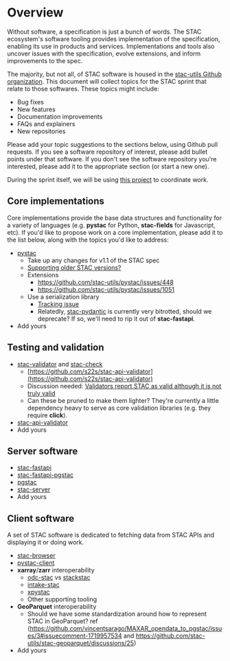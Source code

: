 # Overview

Without software, a specification is just a bunch of words.
The STAC ecosystem's software tooling provides implementation of the specification, enabling its use in products and services.
Implementations and tools also uncover issues with the specification, evolve extensions, and inform improvements to the spec.

The majority, but not all, of STAC software is housed in the [stac-utils Github organization](https://github.com/stac-utils).
This document will collect topics for the STAC sprint that relate to those softwares.
These topics might include:

- Bug fixes
- New features
- Documentation improvements
- FAQs and explainers
- New repositories

Please add your topic suggestions to the sections below, using Github pull requests.
If you see a software repository of interest, please add bullet points under that software.
If you don't see the software repository you're interested, please add it to the appropriate section (or start a new one).

During the sprint itself, we will be using [this project](https://github.com/orgs/stac-utils/projects/8/views/1) to coordinate work.

## Core implementations

Core implementations provide the base data structures and functionality for a variety of languages (e.g. **pystac** for Python, **stac-fields** for Javascript, etc).
If you'd like to propose work on a core implementation, please add it to the list below, along with the topics you'd like to address:

- [pystac](https://github.com/pystac)
  - Take up any changes for v1.1 of the STAC spec
  - [Supporting older STAC versions?](https://github.com/stac-utils/pystac/issues/441)
  - Extensions
    - <https://github.com/stac-utils/pystac/issues/448>
    - <https://github.com/stac-utils/pystac/issues/1051>
  - Use a serialization library
    - [Tracking issue](https://github.com/stac-utils/pystac/issues/1092)
    - Relatedly, [stac-pydantic](https://github.com/stac-utils/stac-pydantic) is currently very bitrotted, should we deprecate?
      If so, we'll need to rip it out of **stac-fastapi**.
- Add yours

## Testing and validation

- [stac-validator](https://github.com/stac-utils/stac-validator) and [stac-check](https://github.com/stac-utils/stac-check)
  - [https://github.com/s22s/stac-api-validator](https://github.com/s22s/stac-api-validator)
  - Discussion needed: [Validators report STAC as valid although it is not truly valid](https://github.com/radiantearth/stac-spec/discussions/1242)
  - Can these be pruned to make them lighter?
    They're currently a little dependency heavy to serve as core validation libraries (e.g. they require **click**).
- [stac-api-validator](https://github.com/stac-utils/stac-api-validator)
- Add yours

## Server software

- [stac-fastapi](https://github.com/stac-utils/stac-fastapi)
- [stac-fastapi-pgstac](https://github.com/stac-utils/stac-fastapi-pgstac)
- [pgstac](https://github.com/stac-utils/pgstac)
- [stac-server](https://github.com/stac-utils/stac-server)
- Add yours

## Client software

A set of STAC software is dedicated to fetching data from STAC APIs and displaying it or doing work.

- [stac-browser](https://github.com/radiantearth/stac-browser)
- [pystac-client](https://github.com/stac-utils/pystac-client)
- **xarray**/**zarr** interoperability
  - [odc-stac](https://github.com/opendatacube/odc-stac) vs [stackstac](https://github.com/gjoseph92/stackstac)
  - [intake-stac](https://github.com/intake/intake-stac)
  - [xpystac](https://github.com/stac-utils/xpystac)
  - Other supporting tooling
- **GeoParquet** interoperability
  - Should we have some standardization around how to represent STAC in GeoParquet? ref (https://github.com/vincentsarago/MAXAR_opendata_to_pgstac/issues/3#issuecomment-1719957534 and https://github.com/stac-utils/stac-geoparquet/discussions/25)
- Add yours
